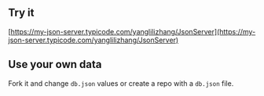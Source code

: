 ## Try it

[https://my-json-server.typicode.com/yanglilizhang/JsonServer](https://my-json-server.typicode.com/yanglilizhang/JsonServer)

## Use your own data

Fork it and change `db.json` values or create a repo with a `db.json` file.
